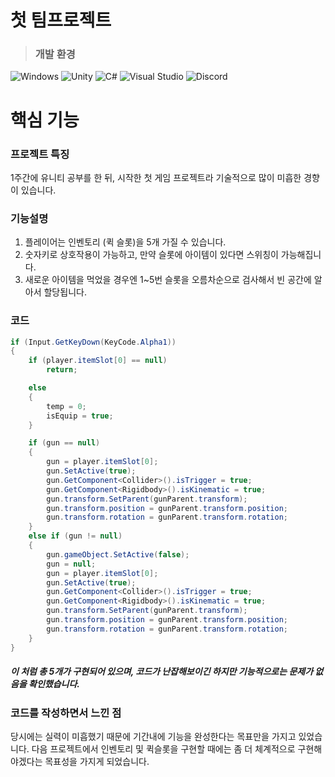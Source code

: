 # 첫 팀프로젝트
> ### **개발 환경**

![Windows](https://img.shields.io/badge/Windows-0078D6?style=for-the-badge&logo=windows&logoColor=white)
![Unity](https://img.shields.io/badge/unity-%23000000.svg?style=for-the-badge&logo=unity&logoColor=white)
![C#](https://img.shields.io/badge/c%23-%23239120.svg?style=for-the-badge&logo=csharp&logoColor=white)
![Visual Studio](https://img.shields.io/badge/Visual%20Studio-5C2D91.svg?style=for-the-badge&logo=visual-studio&logoColor=white)
![Discord](https://img.shields.io/badge/Discord-%235865F2.svg?style=for-the-badge&logo=discord&logoColor=white)
# **핵심 기능**
### 프로젝트 특징
1주간에 유니티 공부를 한 뒤, 시작한 첫 게임 프로젝트라 기술적으로 많이 미흡한 경향이 있습니다.
### 기능설명
1. 플레이어는 인벤토리 (퀵 슬롯)을 5개 가질 수 있습니다.
2. 숫자키로 상호작용이 가능하고, 만약 슬롯에 아이템이 있다면 스위칭이 가능해집니다.
3. 새로운 아이템을 먹었을 경우엔 1~5번 슬롯을 오름차순으로 검사해서 빈 공간에 알아서 할당됩니다.

### 코드
```C#
if (Input.GetKeyDown(KeyCode.Alpha1))
{
    if (player.itemSlot[0] == null)
        return;

    else
    {
        temp = 0;
        isEquip = true;
    }

    if (gun == null)
    {
        gun = player.itemSlot[0];
        gun.SetActive(true);
        gun.GetComponent<Collider>().isTrigger = true;
        gun.GetComponent<Rigidbody>().isKinematic = true;
        gun.transform.SetParent(gunParent.transform);
        gun.transform.position = gunParent.transform.position;
        gun.transform.rotation = gunParent.transform.rotation;
    }
    else if (gun != null)
    {
        gun.gameObject.SetActive(false);
        gun = null;
        gun = player.itemSlot[0];
        gun.SetActive(true);
        gun.GetComponent<Collider>().isTrigger = true;
        gun.GetComponent<Rigidbody>().isKinematic = true;
        gun.transform.SetParent(gunParent.transform);
        gun.transform.position = gunParent.transform.position;
        gun.transform.rotation = gunParent.transform.rotation;
    }
}
```
##### 이 처럼 총 5개가 구현되어 있으며, 코드가 난잡해보이긴 하지만 기능적으로는 문제가 없음을 확인했습니다.

### 코드를 작성하면서 느낀 점
당시에는 실력이 미흡했기 때문에 기간내에 기능을 완성한다는 목표만을 가지고 있었습니다.
다음 프로젝트에서 인벤토리 및 퀵슬롯을 구현할 때에는 좀 더 체계적으로 구현해야겠다는 목표성을 가지게 되었습니다. 
